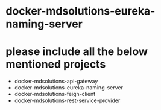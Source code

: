 # docker-mdsolutions-eureka-naming-server

# please include all the below mentioned projects
 - docker-mdsolutions-api-gateway
 - docker-mdsolutions-eureka-naming-server
 - docker-mdsolutions-feign-client
 - docker-mdsolutions-rest-service-provider